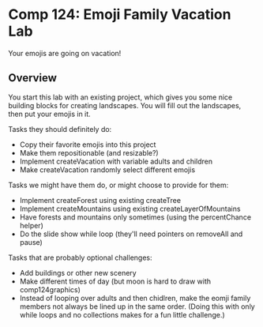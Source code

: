 Comp 124: Emoji Family Vacation Lab
====

Your emojis are going on vacation!

Overview
---

You start this lab with an existing project, which gives you some nice building blocks for creating landscapes. You will fill out the landscapes, then put your emojis in it.



Tasks they should definitely do:

- Copy their favorite emojis into this project
- Make them repositionable (and resizable?)
- Implement createVacation with variable adults and children
- Make createVacation randomly select different emojis

Tasks we might have them do, or might choose to provide for them:

- Implement createForest using existing createTree
- Implement createMountains using existing createLayerOfMountains
- Have forests and mountains only sometimes (using the percentChance helper)
- Do the slide show while loop (they'll need pointers on removeAll and pause)

Tasks that are probably optional challenges:

- Add buildings or other new scenery
- Make different times of day (but moon is hard to draw with comp124graphics)
- Instead of looping over adults and then chidlren, make the eomji family members not always be lined up in the same order. (Doing this with only while loops and no collections makes for a fun little challenge.)
